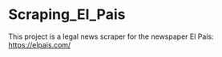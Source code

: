 # Scraping_El_Pais
This project is a legal news scraper for the newspaper El País: https://elpais.com/

